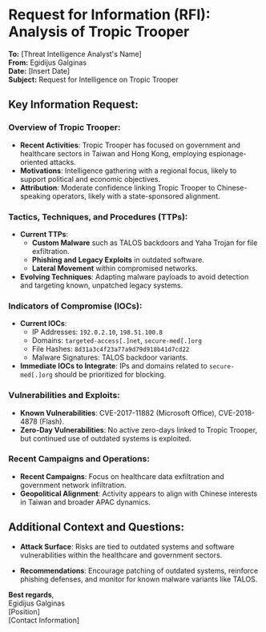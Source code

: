 # Request for Information (RFI): Analysis of Tropic Trooper

**To:** [Threat Intelligence Analyst's Name]  
**From:** Egidijus Galginas  
**Date:** [Insert Date]  
**Subject:** Request for Intelligence on Tropic Trooper

## Key Information Request:

### Overview of Tropic Trooper:
   - **Recent Activities**: Tropic Trooper has focused on government and healthcare sectors in Taiwan and Hong Kong, employing espionage-oriented attacks.
   - **Motivations**: Intelligence gathering with a regional focus, likely to support political and economic objectives.
   - **Attribution**: Moderate confidence linking Tropic Trooper to Chinese-speaking operators, likely with a state-sponsored alignment.

### Tactics, Techniques, and Procedures (TTPs):
   - **Current TTPs**:
     - **Custom Malware** such as TALOS backdoors and Yaha Trojan for file exfiltration.
     - **Phishing and Legacy Exploits** in outdated software.
     - **Lateral Movement** within compromised networks.
   - **Evolving Techniques**: Adapting malware payloads to avoid detection and targeting known, unpatched legacy systems.

### Indicators of Compromise (IOCs):
   - **Current IOCs**:
     - IP Addresses: `192.0.2.10`, `198.51.100.8`
     - Domains: `targeted-access[.]net`, `secure-med[.]org`
     - File Hashes: `8d31a3c4f23a77a9d79d918b41d7cd22`
     - Malware Signatures: TALOS backdoor variants.
   - **Immediate IOCs to Integrate**: IPs and domains related to `secure-med[.]org` should be prioritized for blocking.

### Vulnerabilities and Exploits:
   - **Known Vulnerabilities**: CVE-2017-11882 (Microsoft Office), CVE-2018-4878 (Flash).
   - **Zero-Day Vulnerabilities**: No active zero-days linked to Tropic Trooper, but continued use of outdated systems is exploited.

### Recent Campaigns and Operations:
   - **Recent Campaigns**: Focus on healthcare data exfiltration and government network infiltration.
   - **Geopolitical Alignment**: Activity appears to align with Chinese interests in Taiwan and broader APAC dynamics.

## Additional Context and Questions:
- **Attack Surface**: Risks are tied to outdated systems and software vulnerabilities within the healthcare and government sectors.
  
- **Recommendations**: Encourage patching of outdated systems, reinforce phishing defenses, and monitor for known malware variants like TALOS.

**Best regards**,  
Egidijus Galginas  
[Position]  
[Contact Information]
